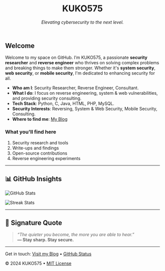 <header>

<!--
  <<< Author notes: KUKO575 personal README >>>
  Profile header section, dark theme, personal brand intro.
-->

# KUKO575

_Elevating cybersecurity to the next level._

</header>

## Welcome

Welcome to my space on GitHub. I’m KUKO575, a passionate **security researcher** and **reverse engineer** who thrives on solving complex problems and breaking things to make them stronger. Whether it's **system security**, **web security**, or **mobile security**, I'm dedicated to enhancing security for all.

- **Who am I**: Security Researcher, Reverse Engineer, Consultant.
- **What I do**: I focus on reverse engineering, system & web vulnerabilities, and providing security consulting.
- **Tech Stack**: Python, C, Java, HTML, PHP, MySQL.
- **Security Interests**: Reversing, System & Web Security, Mobile Security, Consulting.
- **Where to find me**: [My Blog](https://bmask.tistory.com/)

### What you'll find here

1. Security research and tools
2. Write-ups and findings
3. Open-source contributions
4. Reverse engineering experiments

---

## 📊 GitHub Insights

![GitHub Stats](https://github-readme-stats.vercel.app/api?username=KUKO575&show_icons=true&hide_title=true&hide_border=true&bg_color=00000000&icon_color=ffffff&text_color=ffffff&title_color=ffffff)

![Streak Stats](https://github-readme-streak-stats.herokuapp.com?user=KUKO575&theme=dark&hide_border=true&ring=ffffff&fire=ffffff&currStreakNum=ffffff&sideNums=ffffff&sideLabels=ffffff&dates=888888)

---

## 🖤 Signature Quote
> _“The quieter you become, the more you are able to hear.”_  
> **— Stay sharp. Stay secure.**

<footer>

<!--
  <<< Author notes: Footer >>>
  Links to blog, status, license, etc.
-->

---

Get in touch: [Visit my Blog](https://bmask.tistory.com/) &bull; [GitHub Status](https://www.githubstatus.com/)

&copy; 2024 KUKO575 &bull; [MIT License](https://opensource.org/licenses/MIT)

</footer>

